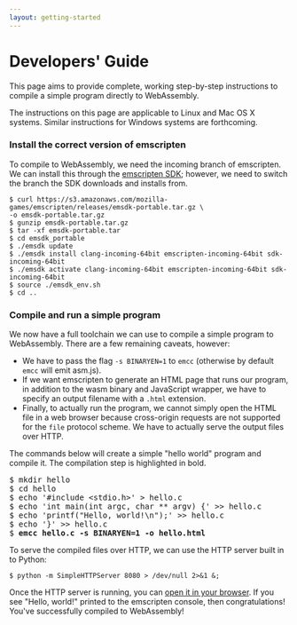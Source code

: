 ```yaml
---
layout: getting-started
---
```


# Developers' Guide

This page aims to provide complete, working step-by-step instructions to compile a simple program directly to WebAssembly.

The instructions on this page are applicable to Linux and Mac OS X systems. Similar instructions for Windows systems are forthcoming.

### Install the correct version of emscripten
To compile to WebAssembly, we need the incoming branch of emscripten. We can install this through the [emscripten SDK](https://kripken.github.io/emscripten-site/docs/getting_started/downloads.html);
  however, we need to switch the branch the SDK downloads and installs from.

    $ curl https://s3.amazonaws.com/mozilla-games/emscripten/releases/emsdk-portable.tar.gz \
    -o emsdk-portable.tar.gz
    $ gunzip emsdk-portable.tar.gz
    $ tar -xf emsdk-portable.tar
    $ cd emsdk_portable
    $ ./emsdk update
    $ ./emsdk install clang-incoming-64bit emscripten-incoming-64bit sdk-incoming-64bit
    $ ./emsdk activate clang-incoming-64bit emscripten-incoming-64bit sdk-incoming-64bit
    $ source ./emsdk_env.sh
    $ cd ..

### Compile and run a simple program
We now have a full toolchain we can use to compile a simple program to WebAssembly. There are a few remaining caveats, however:

- We have to pass the flag `-s BINARYEN=1` to `emcc` (otherwise by default `emcc` will emit asm.js).
- If we want emscripten to generate an HTML page that runs our program, in addition to the wasm binary and JavaScript wrapper, we have to specify an output filename with a `.html` extension.
- Finally, to actually run the program, we cannot simply open the HTML file in a web browser because cross-origin requests are not supported for the `file` protocol scheme. We have to actually serve the output files over HTTP.

The commands below will create a simple "hello world" program and compile it. The compilation step is highlighted in bold.

<pre>
$ mkdir hello
$ cd hello
$ echo '#include &lt;stdio.h&gt;' &gt; hello.c
$ echo 'int main(int argc, char ** argv) {' &gt;&gt; hello.c
$ echo 'printf("Hello, world!\n");' &gt;&gt; hello.c
$ echo '}' &gt;&gt; hello.c
$ <b>emcc hello.c -s BINARYEN=1 -o hello.html</b>
</pre>

To serve the compiled files over HTTP, we can use the HTTP server built in to Python:

    $ python -m SimpleHTTPServer 8080 > /dev/null 2>&1 &;

Once the HTTP server is running, you can <a href="http://localhost:8080/hello.html" target="_blank">open it in your browser</a>. If you see "Hello, world!" printed to the emscripten console, then congratulations! You've successfully compiled to WebAssembly!